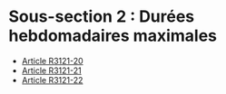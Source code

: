 # Sous-section 2 : Durées hebdomadaires maximales

* [Article R3121-20](./LEGIARTI000018534588.md)
* [Article R3121-21](./LEGIARTI000018534586.md)
* [Article R3121-22](./LEGIARTI000018534584.md)

